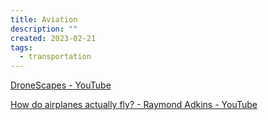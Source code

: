 ```yaml
---
title: Aviation
description: ""
created: 2023-02-21
tags:
  - transportation
---
```


[DroneScapes - YouTube](https://www.youtube.com/@Dronescapes)

[How do airplanes actually fly? - Raymond Adkins - YouTube](https://www.youtube.com/watch?v=p4VHMsIuPmk)
